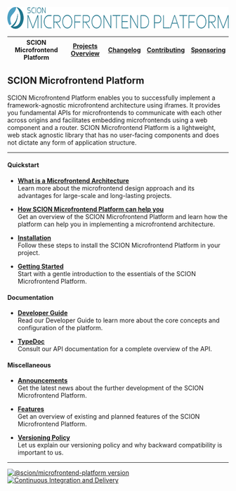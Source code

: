 <a href="/README.md"><img src="/resources/branding/scion-microfrontend-platform-banner.svg" height="50" alt="SCION Microfrontend Platform"></a>

| SCION Microfrontend Platform | [Projects Overview][menu-projects-overview] | [Changelog][menu-changelog] | [Contributing][menu-contributing] | [Sponsoring][menu-sponsoring] |  
| --- | --- | --- | --- | --- |

## SCION Microfrontend Platform

SCION Microfrontend Platform enables you to successfully implement a framework-agnostic microfrontend architecture using iframes. It provides you fundamental APIs for microfrontends to communicate with each other across origins and facilitates embedding microfrontends using a web component and a router. SCION Microfrontend Platform is a lightweight, web stack agnostic library that has no user-facing components and does not dictate any form of application structure.

***

#### Quickstart

- [**What is a Microfrontend Architecture**][link-microfrontend-architecture]\
  Learn more about the microfrontend design approach and its advantages for large-scale and long-lasting projects.

- [**How SCION Microfrontend Platform can help you**][link-introduction]\
  Get an overview of the SCION Microfrontend Platform and learn how the platform can help you in implementing a microfrontend architecture.

- [**Installation**][link-installation]\
  Follow these steps to install the SCION Microfrontend Platform in your project.

- [**Getting Started**][link-getting-started]\
  Start with a gentle introduction to the essentials of the SCION Microfrontend Platform.
  
  
#### Documentation

- [**Developer Guide**][link-developer-guide]\
  Read our Developer Guide to learn more about the core concepts and configuration of the platform.
   
- [**TypeDoc**][link-reference-documentation]\
  Consult our API documentation for a complete overview of the API.

#### Miscellaneous

- [**Announcements**][link-announcements]\
  Get the latest news about the further development of the SCION Microfrontend Platform.

- [**Features**][link-features]\
  Get an overview of existing and planned features of the SCION Microfrontend Platform.

- [**Versioning Policy**][link-versioning]\
  Let us explain our versioning policy and why backward compatibility is important to us. 
   
***


[![@scion/microfrontend-platform version](https://img.shields.io/npm/v/@scion/microfrontend-platform/latest?label=%40scion%2Fmicrofrontend-platform)][link-download]
[![Continuous Integration and Delivery][link-github-actions-workflow:status]][link-github-actions-workflow]


[link-download]: https://www.npmjs.com/package/@scion/microfrontend-platform
[link-github-actions-workflow]: https://github.com/SchweizerischeBundesbahnen/scion-microfrontend-platform/actions
[link-github-actions-workflow:status]: https://github.com/SchweizerischeBundesbahnen/scion-microfrontend-platform/actions/workflows/workflow.yml/badge.svg

[link-installation]: /docs/site/installation.md
[link-microfrontend-architecture]: /docs/site/microfrontend-architecture.md
[link-introduction]: /docs/site/introduction.md
[link-getting-started]: /docs/site/getting-started/getting-started.md
[link-developer-guide]: https://microfrontend-platform-developer-guide.scion.vercel.app
[link-reference-documentation]: https://microfrontend-platform-api.scion.vercel.app
[link-versioning]: /docs/site/versioning.md
[link-features]: /docs/site/features.md
[link-announcements]: /docs/site/announcements.md

[menu-home]: /README.md
[menu-projects-overview]: /docs/site/projects-overview.md
[menu-changelog]: /docs/site/changelog/changelog.md
[menu-contributing]: /CONTRIBUTING.md
[menu-sponsoring]: /docs/site/sponsoring.md
